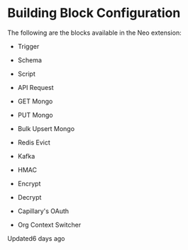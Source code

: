 # Building Block Configuration

The following are the blocks available in the Neo extension:

- Trigger

- Schema

- Script

- API Request

- GET Mongo

- PUT Mongo

- Bulk Upsert Mongo

- Redis Evict

- Kafka

- HMAC

- Encrypt

- Decrypt

- Capillary's OAuth

- Org Context Switcher

Updated6 days ago